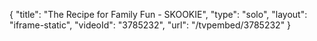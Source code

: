 {
    "title": "The Recipe for Family Fun - SKOOKIE",
    "type": "solo",
    "layout": "iframe-static",
    "videoId": "3785232",
    "url": "\/tvpembed\/3785232"
}
